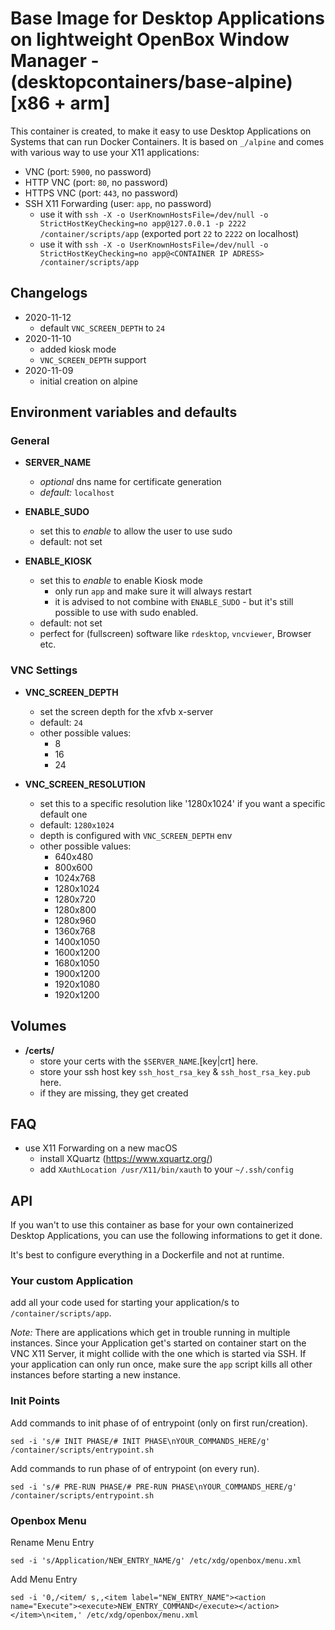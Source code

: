 # Base Image for Desktop Applications on lightweight OpenBox Window Manager - (desktopcontainers/base-alpine) [x86 + arm]

This container is created, to make it easy to use Desktop Applications on Systems that can run Docker Containers.
It is based on `_/alpine` and comes with various way to use your X11 applications:

- VNC (port: `5900`, no password)
- HTTP VNC (port: `80`, no password)
- HTTPS VNC (port: `443`, no password)
- SSH X11 Forwarding (user: `app`, no password)
    * use it with `ssh -X -o UserKnownHostsFile=/dev/null -o StrictHostKeyChecking=no app@127.0.0.1 -p 2222 /container/scripts/app` (exported port `22` to `2222` on localhost)
    * use it with `ssh -X -o UserKnownHostsFile=/dev/null -o StrictHostKeyChecking=no app@<CONTAINER IP ADRESS> /container/scripts/app`

## Changelogs

* 2020-11-12
    * default `VNC_SCREEN_DEPTH` to `24`
* 2020-11-10
    * added kiosk mode
    * `VNC_SCREEN_DEPTH` support
* 2020-11-09
    * initial creation on alpine

## Environment variables and defaults

### General

*  __SERVER\_NAME__
    * _optional_ dns name for certificate generation
    * _default:_ `localhost`

* __ENABLE\_SUDO__
    * set this to _enable_ to allow the user to use sudo
    * default: not set

* __ENABLE\_KIOSK__
    * set this to _enable_ to enable Kiosk mode
        * only run `app` and make sure it will always restart
        * it is advised to not combine with `ENABLE_SUDO` - but it's still possible to use with sudo enabled.
    * default: not set
    * perfect for (fullscreen) software like `rdesktop`, `vncviewer`, Browser etc.

### VNC Settings

* __VNC\_SCREEN\_DEPTH__
    * set the screen depth for the xfvb x-server
    * default: `24`
    * other possible values:
        * 8
        * 16
        * 24

* __VNC\_SCREEN\_RESOLUTION__
    * set this to a specific resolution like '1280x1024' if you want a specific default one
    * default: `1280x1024`
    * depth is configured with `VNC_SCREEN_DEPTH` env
    * other possible values:
        * 640x480
        * 800x600
        * 1024x768
        * 1280x1024
        * 1280x720
        * 1280x800
        * 1280x960
        * 1360x768
        * 1400x1050
        * 1600x1200
        * 1680x1050
        * 1900x1200
        * 1920x1080
        * 1920x1200

## Volumes

* __/certs/__
    * store your certs with the `$SERVER_NAME`.[key|crt] here.
    * store your ssh host key `ssh_host_rsa_key` & `ssh_host_rsa_key.pub` here.
    * if they are missing, they get created

## FAQ

* use X11 Forwarding on a new macOS
    * install XQuartz (https://www.xquartz.org/)
    * add `XAuthLocation /usr/X11/bin/xauth` to your `~/.ssh/config`

## API

If you wan't to use this container as base for your own containerized Desktop Applications, you can use the following informations to get it done.

It's best to configure everything in a Dockerfile and not at runtime.

### Your custom Application

add all your code used for starting your application/s to `/container/scripts/app`.

_Note:_ There are applications which get in trouble running in multiple instances.
Since your Application get's started on container start on the VNC X11 Server, it might collide with the one
which is started via SSH. If your application can only run once, make sure the `app` script kills all other instances before starting a new instance.

### Init Points

Add commands to init phase of of entrypoint (only on first run/creation).

```
sed -i 's/# INIT PHASE/# INIT PHASE\nYOUR_COMMANDS_HERE/g' /container/scripts/entrypoint.sh
```

Add commands to run phase of of entrypoint (on every run).

```
sed -i 's/# PRE-RUN PHASE/# PRE-RUN PHASE\nYOUR_COMMANDS_HERE/g' /container/scripts/entrypoint.sh
```

### Openbox Menu

Rename Menu Entry

```
sed -i 's/Application/NEW_ENTRY_NAME/g' /etc/xdg/openbox/menu.xml
```

Add Menu Entry

```
sed -i '0,/<item/ s,,<item label="NEW_ENTRY_NAME"><action name="Execute"><execute>NEW_ENTRY_COMMAND</execute></action></item>\n<item,' /etc/xdg/openbox/menu.xml
```
